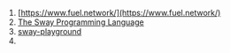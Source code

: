 


1. [https://www.fuel.network/](https://www.fuel.network/)
2. [The Sway Programming Language](https://fuellabs.github.io/sway/v0.42.0/book/)
2. [sway-playground](https://sway-playground.org/)
3. 